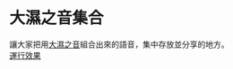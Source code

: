 # 大濕之音集合
讓大家把用[大濕之音](https://github.com/jack850628/wet-elephant-sound)組合出來的語音，集中存放並分享的地方。 \
[運行效果](https://jack850628.github.io/wet-elephant-sound-collection/)